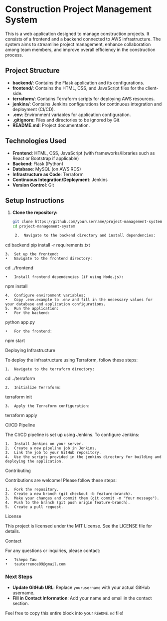 
# Construction Project Management System

This is a web application designed to manage construction projects. It consists of a frontend and a backend connected to AWS infrastructure. The system aims to streamline project management, enhance collaboration among team members, and improve overall efficiency in the construction process.

## Project Structure
- **backend/**: Contains the Flask application and its configurations.
- **frontend/**: Contains the HTML, CSS, and JavaScript files for the client-side.
- **terraform/**: Contains Terraform scripts for deploying AWS resources.
- **jenkins/**: Contains Jenkins configurations for continuous integration and deployment (CI/CD).
- **.env**: Environment variables for application configuration.
- **.gitignore**: Files and directories to be ignored by Git.
- **README.md**: Project documentation.

## Technologies Used
- **Frontend**: HTML, CSS, JavaScript (with frameworks/libraries such as React or Bootstrap if applicable)
- **Backend**: Flask (Python)
- **Database**: MySQL (on AWS RDS)
- **Infrastructure as Code**: Terraform
- **Continuous Integration/Deployment**: Jenkins
- **Version Control**: Git

## Setup Instructions
1. **Clone the repository:**
   ```bash
   git clone https://github.com/yourusername/project-management-system.git
   cd project-management-system

	2.	Navigate to the backend directory and install dependencies:

cd backend
pip install -r requirements.txt


	3.	Set up the frontend:
	•	Navigate to the frontend directory:

cd ../frontend

	•	Install frontend dependencies (if using Node.js):

npm install


	4.	Configure environment variables:
	•	Copy .env.example to .env and fill in the necessary values for your database and application configurations.
	5.	Run the application:
	•	For the backend:

python app.py


	•	For the frontend:

npm start



Deploying Infrastructure

To deploy the infrastructure using Terraform, follow these steps:

	1.	Navigate to the terraform directory:

cd ../terraform


	2.	Initialize Terraform:

terraform init


	3.	Apply the Terraform configuration:

terraform apply



CI/CD Pipeline

The CI/CD pipeline is set up using Jenkins. To configure Jenkins:

	1.	Install Jenkins on your server.
	2.	Create a new pipeline job in Jenkins.
	3.	Link the job to your GitHub repository.
	4.	Use the scripts provided in the jenkins directory for building and deploying the application.

Contributing

Contributions are welcome! Please follow these steps:

	1.	Fork the repository.
	2.	Create a new branch (git checkout -b feature-branch).
	3.	Make your changes and commit them (git commit -m "Your message").
	4.	Push to the branch (git push origin feature-branch).
	5.	Create a pull request.

License

This project is licensed under the MIT License. See the LICENSE file for details.

Contact

For any questions or inquiries, please contact:

	•	Tshepo Tau
	•	tauterrence09@gmail.com

### Next Steps
- **Update GitHub URL**: Replace `yourusername` with your actual GitHub username.
- **Fill in Contact Information**: Add your name and email in the contact section.

Feel free to copy this entire block into your `README.md` file!

